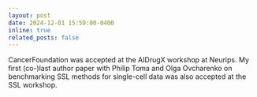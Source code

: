 ```yaml
---
layout: post
date: 2024-12-01 15:59:00-0400
inline: true
related_posts: false
---
```


CancerFoundation was accepted at the AIDrugX workshop at Neurips. My first (co-)last author paper with Philip Toma and Olga Ovcharenko on benchmarking SSL methods for single-cell data was also accepted at the SSL workshop. 
